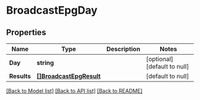 # BroadcastEpgDay

## Properties
Name | Type | Description | Notes
------------ | ------------- | ------------- | -------------
**Day** | **string** |  | [optional] [default to null]
**Results** | [**[]BroadcastEpgResult**](BroadcastEPGResult.md) |  | [default to null]

[[Back to Model list]](../README.md#documentation-for-models) [[Back to API list]](../README.md#documentation-for-api-endpoints) [[Back to README]](../README.md)


